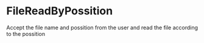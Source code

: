 # FileReadByPossition
Accept the file name and possition from the user and read the file according to the possition

